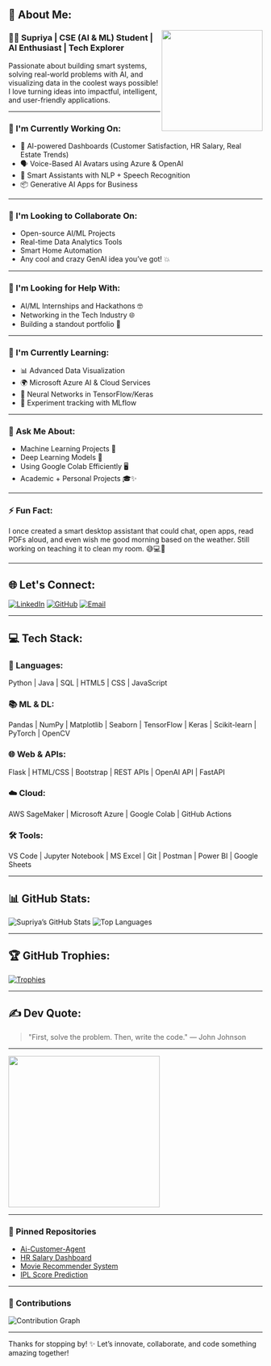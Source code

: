 ## 💫 About Me:

<img src="https://media.giphy.com/media/xUPGcgtKxm3zJbNuHS/giphy.gif" width="200" align="right">

### 👩‍💻 Supriya | CSE (AI & ML) Student | AI Enthusiast | Tech Explorer

Passionate about building smart systems, solving real-world problems with AI, and visualizing data in the coolest ways possible! I love turning ideas into impactful, intelligent, and user-friendly applications.

---

### 🔭 I'm Currently Working On:

* 🎯 AI-powered Dashboards (Customer Satisfaction, HR Salary, Real Estate Trends)
* 🗣️ Voice-Based AI Avatars using Azure & OpenAI
* 🤖 Smart Assistants with NLP + Speech Recognition
* 📦 Generative AI Apps for Business

---

### 👯 I'm Looking to Collaborate On:

* Open-source AI/ML Projects
* Real-time Data Analytics Tools
* Smart Home Automation
* Any cool and crazy GenAI idea you’ve got! 💥

---

### 🤝 I'm Looking for Help With:

* AI/ML Internships and Hackathons 🤓
* Networking in the Tech Industry 🌐
* Building a standout portfolio 🧰

---

### 🌱 I'm Currently Learning:

* 📊 Advanced Data Visualization
* 🌍 Microsoft Azure AI & Cloud Services
* 🧠 Neural Networks in TensorFlow/Keras
* 🧪 Experiment tracking with MLflow

---

### 💬 Ask Me About:

* Machine Learning Projects 🤖
* Deep Learning Models 🧠
* Using Google Colab Efficiently 🖥️
* Academic + Personal Projects 🎓✨

---

### ⚡ Fun Fact:

I once created a smart desktop assistant that could chat, open apps, read PDFs aloud, and even wish me good morning based on the weather. Still working on teaching it to clean my room. 😅💻🧹

---

## 🌐 Let's Connect:

[![LinkedIn](https://img.shields.io/badge/LinkedIn-blue?style=for-the-badge\&logo=linkedin)](https://www.linkedin.com/in/supriya-sri-perambudhur-8a650725b/)
[![GitHub](https://img.shields.io/badge/GitHub-100000?style=for-the-badge\&logo=github)](https://github.com/Sp-supriya)
[![Email](https://img.shields.io/badge/Email-D14836?style=for-the-badge\&logo=gmail\&logoColor=white)](mailto:supriyasp1504@gmail.com)

---

## 💻 Tech Stack:

### 🧠 Languages:

Python | Java | SQL | HTML5 | CSS | JavaScript

### 📚 ML & DL:

Pandas | NumPy | Matplotlib | Seaborn | TensorFlow | Keras | Scikit-learn | PyTorch | OpenCV

### 🌐 Web & APIs:

Flask | HTML/CSS | Bootstrap | REST APIs | OpenAI API | FastAPI

### ☁️ Cloud:

AWS SageMaker | Microsoft Azure | Google Colab | GitHub Actions

### 🛠️ Tools:

VS Code | Jupyter Notebook | MS Excel | Git | Postman | Power BI | Google Sheets

---

## 📊 GitHub Stats:

![Supriya’s GitHub Stats](https://github-readme-stats.vercel.app/api?username=Sp-supriya\&show_icons=true\&theme=tokyonight)
![Top Languages](https://github-readme-stats.vercel.app/api/top-langs/?username=Sp-supriya\&layout=compact\&theme=tokyonight)

---

## 🏆 GitHub Trophies:

[![Trophies](https://github-profile-trophy.vercel.app/?username=Sp-supriya\&theme=monokai\&margin-w=15\&margin-h=15)](https://github.com/ryo-ma/github-profile-trophy)

---

## ✍️ Dev Quote:

> "First, solve the problem. Then, write the code." — John Johnson

---

<img src="https://media.giphy.com/media/L1R1tvI9svkIWwpVYr/giphy.gif" width="300">

---

### 📌 Pinned Repositories

* [Ai-Customer-Agent](https://github.com/Sp-supriya/Ai-Customer-Agent)
* [HR Salary Dashboard](https://github.com/Sp-supriya/HR-Salary-Dashboard)
* [Movie Recommender System](https://github.com/Sp-supriya/Movie-Recommender-System)
* [IPL Score Prediction](https://github.com/Sp-supriya/IPL-Score-Prediction-using-Deep-Learning)

---

### 🎯 Contributions

![Contribution Graph](https://activity-graph.herokuapp.com/graph?username=Sp-supriya\&theme=react-dark)

---

Thanks for stopping by! ✨ Let’s innovate, collaborate, and code something amazing together!
